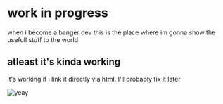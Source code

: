 # work in progress

when i become a banger dev this is the place where im gonna show the usefull stuff to the world


## atleast it's kinda working

it's working if i link it directly via html. I'll probably fix it later

![yeay](https://static-cdn.jtvnw.net/jtv_user_pictures/3d711b0f-06bd-4357-8f30-c268f21a5d8f-profile_image-300x300.png)
